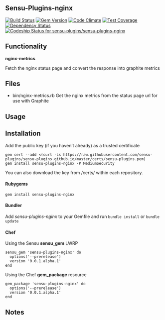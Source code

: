## Sensu-Plugins-nginx

[![Build Status](https://travis-ci.org/sensu-plugins/sensu-plugins-nginx.svg?branch=master)](https://travis-ci.org/sensu-plugins/sensu-plugins-nginx)
[![Gem Version](https://badge.fury.io/rb/sensu-plugins-nginx.svg)](http://badge.fury.io/rb/sensu-plugins-nginx)
[![Code Climate](https://codeclimate.com/github/sensu-plugins/sensu-plugins-nginx/badges/gpa.svg)](https://codeclimate.com/github/sensu-plugins/sensu-plugins-nginx)
[![Test Coverage](https://codeclimate.com/github/sensu-plugins/sensu-plugins-nginx/badges/coverage.svg)](https://codeclimate.com/github/sensu-plugins/sensu-plugins-nginx)
[![Dependency Status](https://gemnasium.com/sensu-plugins/sensu-plugins-nginx.svg)](https://gemnasium.com/sensu-plugins/sensu-plugins-nginx)
[ ![Codeship Status for sensu-plugins/sensu-plugins-nginx](https://codeship.com/projects/cb4b6810-cb1c-0132-b746-0ab4e5d2e01d/status?branch=master)](https://codeship.com/projects/75658)

## Functionality

**nginx-metrics**

Fetch the nginx status page and convert the response into graphite metrics

## Files
 * bin/nginx-metrics.rb
Get the nginx metrics from the status page url for use with Graphite

## Usage

## Installation

Add the public key (if you haven’t already) as a trusted certificate

```
gem cert --add <(curl -Ls https://raw.githubusercontent.com/sensu-plugins/sensu-plugins.github.io/master/certs/sensu-plugins.pem)
gem install sensu-plugins-nginx -P MediumSecurity
```

You can also download the key from /certs/ within each repository.

#### Rubygems

`gem install sensu-plugins-nginx`

#### Bundler

Add *sensu-plugins-nginx* to your Gemfile and run `bundle install` or `bundle update`

#### Chef

Using the Sensu **sensu_gem** LWRP
```
sensu_gem 'sensu-plugins-nginx' do
  options('--prerelease')
  version '0.0.1.alpha.1'
end
```

Using the Chef **gem_package** resource
```
gem_package 'sensu-plugins-nginx' do
  options('--prerelease')
  version '0.0.1.alpha.1'
end
```

## Notes
